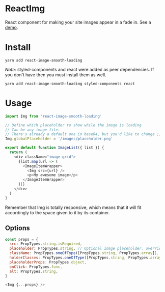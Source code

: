 ReactImg
========
React component for making your site images appear in a fade in.
See a [demo](http://astrocoders.com/react-image-smooth-loading/).

# Install
```
yarn add react-image-smooth-loading
```
_Note_: styled-components and react were added as peer dependencies.
If you don't have then you must install them as well.
```
yarn add react-image-smooth-loading styled-components react
```
# Usage

```js
import Img from 'react-image-smooth-loading'

// Define which placeholder to show while the image is loading
// Can be any image file.
// There's already a default one in base64, but you'd like to change ;)
Img.globalPlaceholder = '/images/placeholder.png'

export default function ImageList({ list }) {
  return (
    <div className="image-grid">
      {list.map(url => (
        <ImageItemWrapper>
          <Img src={url} />
          <p>My awesome image</p>
        </ImageItemWrapper>
      ))}
    </div>
  )
}
```

Remember that Img is totally responsive, which means that it will fit accordingly
to the space given to it by its container.


## Options

```js
const props = {
  src: PropTypes.string.isRequired,
  placeholder: PropTypes.string, // Optional image placeholder, overrides globalPlaceholder,
  className: PropTypes.oneOfType([PropTypes.string, PropTypes.array]),
  holderClasses: PropTypes.oneOfType([PropTypes.string, PropTypes.array]),
  placeholderProps: PropTypes.object,
  onClick: PropTypes.func,
  alt: PropTypes.string,
}

<Img {...props} />
```
